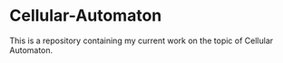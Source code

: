 # Cellular-Automaton
This is a repository containing my current work on the topic of Cellular Automaton.
